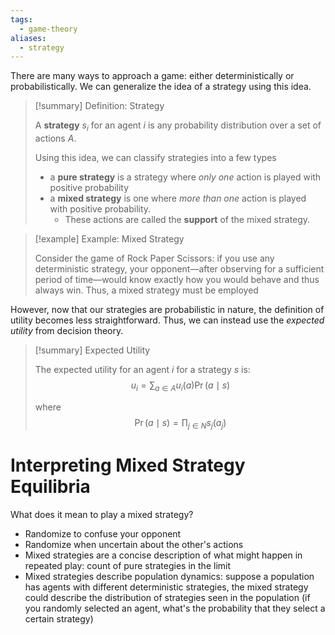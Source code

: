 ```yaml
---
tags:
  - game-theory
aliases:
  - strategy
---
```

There are many ways to approach a game: either deterministically or probabilistically. We can generalize the idea of a strategy using this idea.

> [!summary] Definition: Strategy
> 
> A **strategy** $s_i$ for an agent $i$ is any probability distribution over a set of actions $A$.
> 
> Using this idea, we can classify strategies into a few types
> 
> - a **pure strategy** is a strategy where *only one* action is played with positive probability
> - a **mixed strategy** is one where *more than one* action is played with positive probability. 
> 	 - These actions are called the **support** of the mixed strategy.

> [!example] Example: Mixed Strategy
> 
> Consider the game of Rock Paper Scissors: if you use any deterministic strategy, your opponent—after observing for a sufficient period of time—would know exactly how you would behave and thus always win. Thus, a mixed strategy must be employed

However, now that our strategies are probabilistic in nature, the definition of utility becomes less straightforward. Thus, we can instead use the *expected utility* from decision theory.

> [!summary] Expected Utility
> 
> The expected utility for an agent $i$ for a strategy $s$ is:
> $$u_i = \sum_{a \in A}u_i(a)\Pr(a \mid s)$$
> 
> where $$\Pr(a \mid s) = \prod_{j \in N}s_j(a_j)$$

# Interpreting Mixed Strategy Equilibria

What does it mean to play a mixed strategy?

- Randomize to confuse your opponent
- Randomize when uncertain about the other's actions
- Mixed strategies are a concise description of what might happen in repeated play: count of pure strategies in the limit
- Mixed strategies describe population dynamics: suppose a population has agents with different deterministic strategies, the mixed strategy could describe the distribution of strategies seen in the population (if you randomly selected an agent, what's the probability that they select a certain strategy)